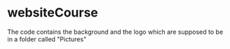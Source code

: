 # websiteCourse
The code contains the background and the logo which are supposed to be in a folder called "Pictures"
